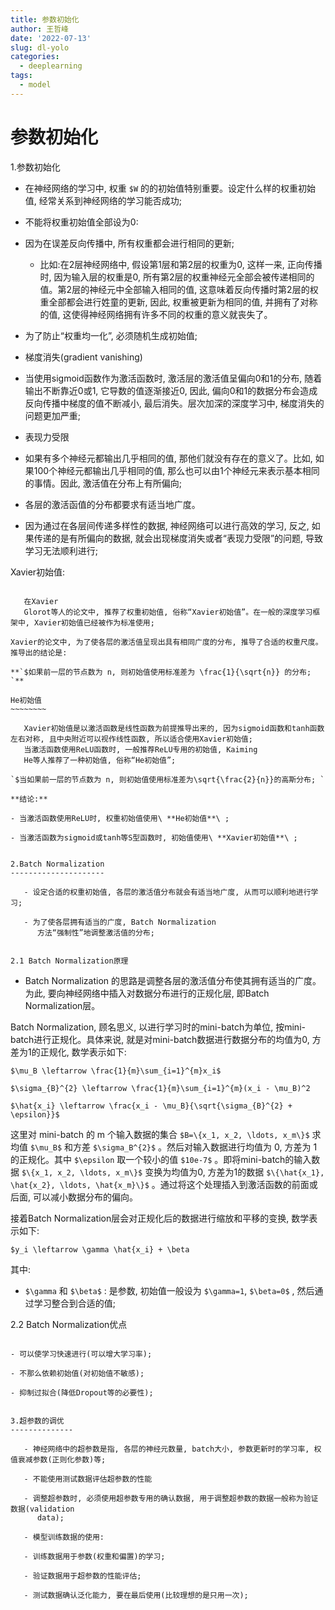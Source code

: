 ```yaml
---
title: 参数初始化
author: 王哲峰
date: '2022-07-13'
slug: dl-yolo
categories:
  - deeplearning
tags:
  - model
---
```


参数初始化
==========

1.参数初始化

   - 在神经网络的学习中, 权重 `$W`
      的的初始值特别重要。设定什么样的权重初始值, 经常关系到神经网络的学习能否成功; 

   - 不能将权重初始值全部设为0:

   - 因为在误差反向传播中, 所有权重都会进行相同的更新; 

      - 比如:在2层神经网络中, 假设第1层和第2层的权重为0, 这样一来, 正向传播时, 因为输入层的权重是0, 所有第2层的权重神经元全部会被传递相同的值。第2层的神经元中全部输入相同的值, 这意味着反向传播时第2层的权重全部都会进行姓童的更新, 因此, 权重被更新为相同的值, 并拥有了对称的值, 这使得神经网络拥有许多不同的权重的意义就丧失了。

   - 为了防止“权重均一化”, 必须随机生成初始值; 

   - 梯度消失(gradient vanishing)

   - 当使用sigmoid函数作为激活函数时, 激活层的激活值呈偏向0和1的分布, 随着输出不断靠近0或1, 它导数的值逐渐接近0, 因此, 偏向0和1的数据分布会造成反向传播中梯度的值不断减小, 最后消失。层次加深的深度学习中, 梯度消失的问题更加严重; 

   - 表现力受限

   - 如果有多个神经元都输出几乎相同的值, 那他们就没有存在的意义了。比如, 如果100个神经元都输出几乎相同的值, 那么也可以由1个神经元来表示基本相同的事情。因此, 激活值在分布上有所偏向; 

   - 各层的激活函值的分布都要求有适当地广度。

   - 因为通过在各层间传递多样性的数据, 神经网络可以进行高效的学习, 反之, 如果传递的是有所偏向的数据, 就会出现梯度消失或者“表现力受限”的问题, 导致学习无法顺利进行; 

Xavier初始值:
~~~~~~~~~~~~~~

   在Xavier
   Glorot等人的论文中, 推荐了权重初始值, 俗称“Xavier初始值”。在一般的深度学习框架中, Xavier初始值已经被作为标准使用; 

Xavier的论文中, 为了使各层的激活值呈现出具有相同广度的分布, 推导了合适的权重尺度。推导出的结论是:

**`$如果前一层的节点数为 n, 则初始值使用标准差为 \frac{1}{\sqrt{n}} 的分布; `**

He初始值
~~~~~~~~

   Xavier初始值是以激活函数是线性函数为前提推导出来的, 因为sigmoid函数和tanh函数左右对称, 且中央附近可以视作线性函数, 所以适合使用Xavier初始值; 
   当激活函数使用ReLU函数时, 一般推荐ReLU专用的初始值, Kaiming
   He等人推荐了一种初始值, 俗称“He初始值”; 

`$当如果前一层的节点数为 n, 则初始值使用标准差为\sqrt{\frac{2}{n}}的高斯分布; `

**结论:**

- 当激活函数使用ReLU时, 权重初始值使用\ **He初始值**\ ; 

- 当激活函数为sigmoid或tanh等S型函数时, 初始值使用\ **Xavier初始值**\ ; 


2.Batch Normalization
---------------------

   - 设定合适的权重初始值, 各层的激活值分布就会有适当地广度, 从而可以顺利地进行学习; 

   - 为了使各层拥有适当的广度, Batch Normalization
      方法“强制性”地调整激活值的分布; 


2.1 Batch Normalization原理
~~~~~~~~~~~~~~~~~~~~~~~~~~~

   - Batch Normalization
      的思路是调整各层的激活值分布使其拥有适当的广度。为此, 要向神经网络中插入对数据分布进行的正规化层, 即Batch
      Normalization层。

Batch
Normalization, 顾名思义, 以进行学习时的mini-batch为单位, 按mini-batch进行正规化。具体来说, 就是对mini-batch数据进行数据分布的均值为0, 方差为1的正规化, 数学表示如下:

`$\mu_B \leftarrow \frac{1}{m}\sum_{i=1}^{m}x_i$`

`$\sigma_{B}^{2} \leftarrow \frac{1}{m}\sum_{i=1}^{m}(x_i - \mu_B)^2`

`$\hat{x_i} \leftarrow \frac{x_i - \mu_B}{\sqrt{\sigma_{B}^{2} + \epsilon}}$`

这里对 mini-batch 的 m 个输入数据的集合
`$B=\{x_1, x_2, \ldots, x_m\}$` 求均值 `$\mu_B$` 和方差
`$\sigma_B^{2}$` 。然后对输入数据进行均值为 0, 方差为 1
的正规化。其中 `$\epsilon` 取一个较小的值
`$10e-7$` 。即将mini-batch的输入数据
`$\{x_1, x_2, \ldots, x_m\}$` 变换为均值为0, 方差为1的数据
`$\{\hat{x_1}, \hat{x_2}, \ldots, \hat{x_m}\}$` 。通过将这个处理插入到激活函数的前面或后面, 可以减小数据分布的偏向。

接着Batch
Normalization层会对正规化后的数据进行缩放和平移的变换, 数学表示如下:

`$y_i \leftarrow \gamma \hat{x_i} + \beta`

其中:

- `$\gamma` 和 `$\beta$` : 是参数, 初始值一般设为
   `$\gamma=1`, `$\beta=0$` , 然后通过学习整合到合适的值; 


2.2 Batch Normalization优点
~~~~~~~~~~~~~~~~~~~~~~~~~~~

- 可以使学习快速进行(可以增大学习率); 

- 不那么依赖初始值(对初始值不敏感); 

- 抑制过拟合(降低Dropout等的必要性); 


3.超参数的调优
--------------

   - 神经网络中的超参数是指, 各层的神经元数量, batch大小, 参数更新时的学习率, 权值衰减参数(正则化参数)等; 

   - 不能使用测试数据评估超参数的性能

   - 调整超参数时, 必须使用超参数专用的确认数据, 用于调整超参数的数据一般称为验证数据(validation
      data); 

   - 模型训练数据的使用:

   - 训练数据用于参数(权重和偏置)的学习; 

   - 验证数据用于超参数的性能评估; 

   - 测试数据确认泛化能力, 要在最后使用(比较理想的是只用一次); 
